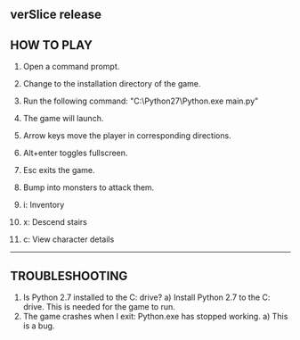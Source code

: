 verSlice release
----------------------------------------
HOW TO PLAY
----------------------------------------

1) Open a command prompt.
2) Change to the installation directory of the game.
3) Run the following command: "C:\Python27\Python.exe main.py"
4) The game will launch.

1) Arrow keys move the player in corresponding directions.
2) Alt+enter toggles fullscreen.
3) Esc exits the game.
4) Bump into monsters to attack them.
5) i: Inventory
6) x: Descend stairs
7) c: View character details

----------------------------------------
TROUBLESHOOTING
----------------------------------------
1) Is Python 2.7 installed to the C: drive?
	a) Install Python 2.7 to the C: drive. This is needed for the game to run.
2) The game crashes when I exit: Python.exe has stopped working.
	a) This is a bug.
